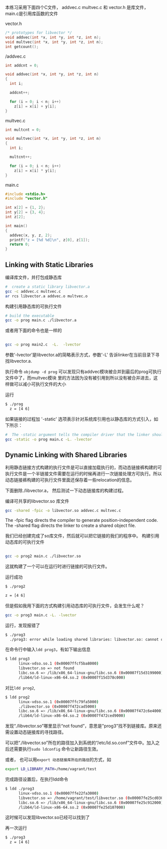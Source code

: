 

本练习采用下面四个C文件， addvec.c  multvec.c  和 vector.h 是库文件， main.c是引用库函数的文件

vector.h 
```c
/* prototypes for libvector */
void addvec(int *x, int *y, int *z, int n);
void multvec(int *x, int *y, int *z, int n);
int getcount();

```
/addvec.c
```c
int addcnt = 0;

void addvec(int *x, int *y, int *z, int n)
{
  int i;

  addcnt++;

  for (i = 0; i < n; i++)
    z[i] = x[i] + y[i];
}
```
multvec.c 
```c
int multcnt = 0;

void multvec(int *x, int *y, int *z, int n)
{
  int i;

  multcnt++;

  for (i = 0; i < n; i++)
    z[i] = x[i] * y[i];
}

```
main.c 
```c
#include <stdio.h>
#include "vector.h"

int x[2] = {1, 2};
int y[2] = {3, 4};
int z[2];

int main()
{
  addvec(x, y, z, 2);
  printf("z = [%d %d]\n", z[0], z[1]);
  return 0;
}

```
## Linking with Static Libraries
编译库文件，并打包成静态库
```bash
#  create a static library libvector.a
gcc -c addvec.c multvec.c
ar rcs libvector.a addvec.o multvec.o
```

构建引用静态库的可执行文件
```bash
# build the executable
gcc -o prog main.c ./libvector.a
```

或者用下面的命令也是一样的
```bash
 
gcc -o prog main2.c  -L.  -lvector
```
参数‘-lvector’是libvector.a的简略表示方式，参数'-L' 告诉linker在当前目录下寻找libvector.a.   

执行命令 `objdump -d prog` 可以发现只有addvec模块被合并到最后的prog可执行文件中了，而multvec模块 里的方法因为没有被引用到所以没有被合并进去，这样做可以减小可执行文件的大小
 

运行

```bash
$ ./prog 
  z = [4 6]
```
如果链接的过程加 '-static' 选项表示针对系统库引用也以静态库的方式引入，如下所示：

```bash
#  The -static argument tells the compiler driver that the linker should build a fully linked executable object file that can be loaded into memory and run without any further linking at load time.
gcc -static -o prog main.c -L. -lvector
```



## Dynamic Linking with Shared Libraries

利用静态链接方式构建的执行文件是可以直接加载执行的，而动态链接裤构建的可执行文件是一个半链接文件需要在运行的时候再进行一次链接处理方可执行。所以动态链接裤构建的可执行文件里面还保存着一些relocation的信息。
 
下面删除./libvector.a， 然后测试一下动态链接库的构建过程。

编译可共享的libvector.so 库文件
```bash
gcc -shared -fpic -o libvector.so addvec.c multvec.c
```
The -fpic flag directs the compiler to generate position-independent code. The -shared flag directs the linker to create a shared object file.   

我们已经创建完成了so库文件，然后就可以把它链接的我们的程序中。
构建引用动态库的可执行文件
```bash
 
gcc -o prog2 main.c ./libvector.so
```
这就构建了一个可以在运行时进行链接的可执行文件。
 
运行成功

```bash
$ ./prog2

z = [4 6]
```

但是假如我用下面的方式构建引用动态库的可执行文件，会发生什么呢？

```bash
gcc -o prog3 main.c -L. -lvector
```

运行，发现报错了

```bash
$ ./prog3
  ./prog3: error while loading shared libraries: libvector.so: cannot open shared object file: No such file or directory
```

在命令行中输入`ldd prog3`，有如下输出信息

```bash
$ ldd prog3
      linux-vdso.so.1 (0x00007ffcf5ba8000)
      libvector.so => not found
      libc.so.6 => /lib/x86_64-linux-gnu/libc.so.6 (0x00007f15d3199000)
      /lib64/ld-linux-x86-64.so.2 (0x00007f15d378c000)
```

对比`ldd prog2`,

```bash
$ ldd prog2
      linux-vdso.so.1 (0x00007ffc79fa5000)
      ./libvector.so (0x00007f472cad5000)
      libc.so.6 => /lib/x86_64-linux-gnu/libc.so.6 (0x00007f472c6e4000)
      /lib64/ld-linux-x86-64.so.2 (0x00007f472ced9000)
```

发现“./libvector.so”哪里显示“not found”，意思是"prog3"找不到链接库。原来还需设置动态链接库的寻找路径。

可以把“./libvector.so”所在的路径加入到系统的“/etc/ld.so.conf”文件中。加入之后还需要执行`sudo ldconfig` 命令让新路径生效。

或者， 也可以用`export 动态链接库所在的路径`的方式，如

```bash
export LD_LIBRARY_PATH=/home/vagrant/test
```

完成路径设置后，在执行ldd命令
```bash
$ ldd ./prog3
      linux-vdso.so.1 (0x00007ffe22fa3000)
      libvector.so => /home/vagrant/test/libvector.so (0x00007fe25cd03000)
      libc.so.6 => /lib/x86_64-linux-gnu/libc.so.6 (0x00007fe25c912000)
      /lib64/ld-linux-x86-64.so.2 (0x00007fe25d107000)
```
这时候可以发现libvector.so已经可以找到了

再一次运行

```bash
$ ./prog3
  z = [4 6]
```
 